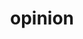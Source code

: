 ---
title                : "opinion"
layout               : timeline
permalink            : "/tag/opinion"
tag                  : "#opinion"
---